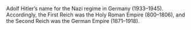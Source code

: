 Adolf Hitler’s name for the Nazi regime in Germany (1933–1945). Accordingly, the First Reich was the Holy Roman Empire (800–1806), and the Second Reich was the German Empire (1871–1918).